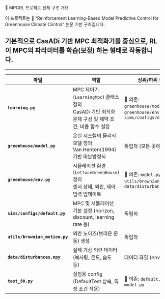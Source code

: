 🌿 MPCRL 프로젝트 전체 구조 개요

이 프로젝트는
📘 “Reinforcement Learning-Based Model Predictive Control for Greenhouse Climate Control”
논문 기반 구조입니다.

기본적으로 CasADi 기반 MPC 최적화기를 중심으로,
RL이 MPC의 파라미터를 학습(보정) 하는 형태로 작동합니다.
--

---

| 파일                             | 역할                                                                     | 상위/하위 의존성                                                                    |
| ------------------------------ | ---------------------------------------------------------------------- | ---------------------------------------------------------------------------- |
| **`learning.py`**              | MPC 제어기(`LearningMpc`) 클래스 정의<br>CasADi 기반 최적화 문제 구성 및 제약 조건, 비용 함수 설정 | 🔽 의존: `greenhouse/model.py`, `greenhouse/env.py`, `sims/configs/default.py` |
| **`greenhouse/model.py`**      | 온실 시스템의 물리적 모델 정의<br>Van Henten(1994) 기반 미분방정식                         | 독립적 (모든 곳에서 참조됨)                                                             |
| **`greenhouse/env.py`**        | 시뮬레이션 환경(`LettuceGreenHouse`) 정의<br>센서 상태, 외란, 제어 입력 업데이트              | 🔽 의존: `model.py`, `utils/brownian_motion.py`, `data/disturbances.npy`       |
| **`sims/configs/default.py`**  | MPC 및 시뮬레이션 기본 설정 (horizon, discount, learning rate 등)                 | 독립적                                                                          |
| **`utils/brownian_motion.py`** | 외란 노이즈(브라운 운동) 생성                                                      | 독립적                                                                          |
| **`data/disturbances.npy`**    | 실제 기상 외란 데이터 (복사량, 온도, 습도 등)                                           | 데이터 파일 (env에서 사용됨)                                                           |
| **`test_80.py`**               | 실험용 config (DefaultTest 상속, 특정 조건 적용)                                  | 🔽 의존: `default.py`, `model.py`                                              |
